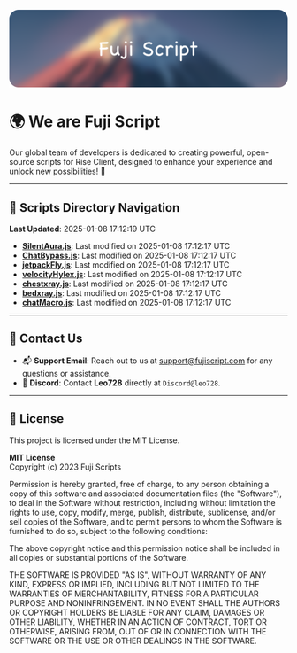 ![Banner](.github/b.webp)

# 🌍 **We are Fuji Script**

Our global team of developers is dedicated to creating powerful, open-source scripts for Rise Client, designed to enhance your experience and unlock new possibilities! 🌟

---
<!-- SCRIPTS_NAVIGATION_START -->
## 📂 **Scripts Directory Navigation**

**Last Updated**: 2025-01-08 17:12:19 UTC

- **[SilentAura.js](scripts/SilentAura.js)**: Last modified on 2025-01-08 17:12:17 UTC
- **[ChatBypass.js](scripts/ChatBypass.js)**: Last modified on 2025-01-08 17:12:17 UTC
- **[jetpackFly.js](scripts/jetpackFly.js)**: Last modified on 2025-01-08 17:12:17 UTC
- **[velocityHylex.js](scripts/velocityHylex.js)**: Last modified on 2025-01-08 17:12:17 UTC
- **[chestxray.js](scripts/chestxray.js)**: Last modified on 2025-01-08 17:12:17 UTC
- **[bedxray.js](scripts/bedxray.js)**: Last modified on 2025-01-08 17:12:17 UTC
- **[chatMacro.js](scripts/chatMacro.js)**: Last modified on 2025-01-08 17:12:17 UTC

<!-- SCRIPTS_NAVIGATION_END -->

---

## 💬 **Contact Us**  
- 📬 **Support Email**: Reach out to us at [support@fujiscript.com](mailto:support@fujiscript.com) for any questions or assistance.  
- 💬 **Discord**: Contact **Leo728** directly at `Discord@leo728`.

---

## 📜 **License**

This project is licensed under the MIT License.  

**MIT License**  
Copyright (c) 2023 Fuji Scripts  

Permission is hereby granted, free of charge, to any person obtaining a copy of this software and associated documentation files (the "Software"), to deal in the Software without restriction, including without limitation the rights to use, copy, modify, merge, publish, distribute, sublicense, and/or sell copies of the Software, and to permit persons to whom the Software is furnished to do so, subject to the following conditions:  

The above copyright notice and this permission notice shall be included in all copies or substantial portions of the Software.  

THE SOFTWARE IS PROVIDED "AS IS", WITHOUT WARRANTY OF ANY KIND, EXPRESS OR IMPLIED, INCLUDING BUT NOT LIMITED TO THE WARRANTIES OF MERCHANTABILITY, FITNESS FOR A PARTICULAR PURPOSE AND NONINFRINGEMENT. IN NO EVENT SHALL THE AUTHORS OR COPYRIGHT HOLDERS BE LIABLE FOR ANY CLAIM, DAMAGES OR OTHER LIABILITY, WHETHER IN AN ACTION OF CONTRACT, TORT OR OTHERWISE, ARISING FROM, OUT OF OR IN CONNECTION WITH THE SOFTWARE OR THE USE OR OTHER DEALINGS IN THE SOFTWARE.  
